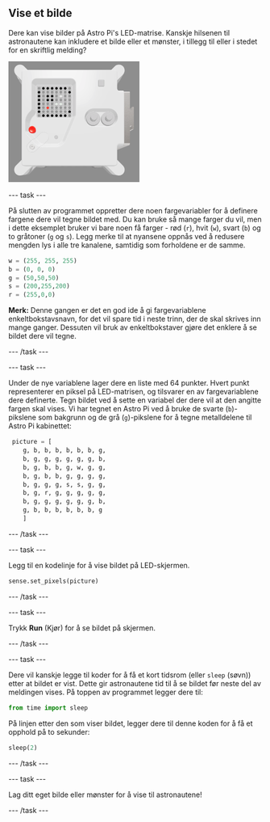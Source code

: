 ## Vise et bilde

Dere kan vise bilder på Astro Pi's LED-matrise. Kanskje hilsenen til astronautene kan inkludere et bilde eller et mønster, i tillegg til eller i stedet for en skriftlig melding?

![Et skjermbilde av emulatorvinduet som viser flyenheten med LED -matrisen som viser et bilde av selve flyenhenten](images/fu-pic.png)

--- task ---

På slutten av programmet oppretter dere noen fargevariabler for å definere fargene dere vil tegne bildet med. Du kan bruke så mange farger du vil, men i dette eksemplet bruker vi bare noen få farger - rød (`r`), hvit (`w`), svart (`b`) og to gråtoner (`g` og `s`). Legg merke til at nyansene oppnås ved å redusere mengden lys i alle tre kanalene, samtidig som forholdene er de samme.

```python
w = (255, 255, 255)
b = (0, 0, 0)
g = (50,50,50)
s = (200,255,200)
r = (255,0,0)
```

**Merk:** Denne gangen er det en god ide å gi fargevariablene enkeltbokstavsnavn, for det vil spare tid i neste trinn, der de skal skrives inn mange ganger. Dessuten vil bruk av enkeltbokstaver gjøre det enklere å se bildet dere vil tegne.

--- /task ---

--- task ---

Under de nye variablene lager dere en liste med 64 punkter. Hvert punkt representerer en piksel på LED-matrisen, og tilsvarer en av fargevariablene dere definerte. Tegn bildet ved å sette en variabel der dere vil at den angitte fargen skal vises. Vi har tegnet en Astro Pi ved å bruke de svarte (`b`)-pikslene som bakgrunn og de grå (`g`)-pikslene for å tegne metalldelene til Astro Pi kabinettet:

```python
 picture = [
    g, b, b, b, b, b, b, g,
    b, g, g, g, g, g, g, b,
    b, g, b, b, g, w, g, g,
    b, g, b, b, g, g, g, g,
    b, g, g, g, s, s, g, g,
    b, g, r, g, g, g, g, g,
    b, g, g, g, g, g, g, b,
    g, b, b, b, b, b, b, g
    ]
```
--- /task ---

--- task ---

Legg til en kodelinje for å vise bildet på LED-skjermen.

```python
sense.set_pixels(picture)
```

--- /task ---

--- task ---

Trykk **Run** (Kjør) for å se bildet på skjermen.

--- /task ---

--- task ---

Dere vil kanskje legge til koder for å få et kort tidsrom (eller `sleep` (søvn)) etter at bildet er vist. Dette gir astronautene tid til å se bildet før neste del av meldingen vises. På toppen av programmet legger dere til:

```python
from time import sleep
```

På linjen etter den som viser bildet, legger dere til denne koden for å få et opphold på to sekunder:

```python
sleep(2)
```

--- /task ---

--- task ---

Lag ditt eget bilde eller mønster for å vise til astronautene!

--- /task ---
